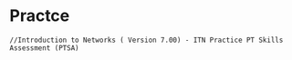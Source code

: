 # Practce
```
//Introduction to Networks ( Version 7.00) - ITN Practice PT Skills Assessment (PTSA)

```
